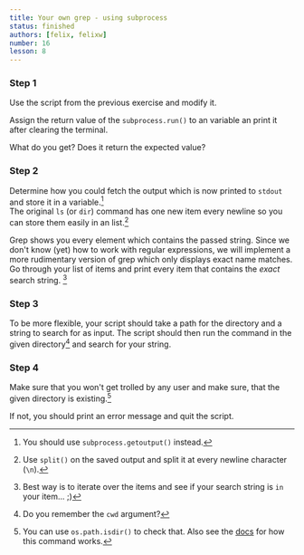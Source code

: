 ```yaml
---
title: Your own grep - using subprocess
status: finished
authors: [felix, felixw]
number: 16
lesson: 8
---
```


### Step 1

Use the script from the previous exercise and modify it.

Assign the return value of the `subprocess.run()` to an variable an print it after clearing the terminal.

What do you get? Does it return the expected value?

### Step 2

Determine how you could fetch the output which is now printed to `stdout` and store it in a variable.[^getoutput]  
The original `ls` (or `dir`) command has one new item every newline so you can store them easily in an list.[^split]

Grep shows you every element which contains the passed string. Since we don't know (yet) how to work with regular expressions,
we will implement a more rudimentary version of grep which only displays exact name matches. Go through your list of items and
print every item that contains the _exact_ search string. [^how]

[^getoutput]:
    You should use `subprocess.getoutput()` instead.

[^split]:
    Use `split()` on the saved output and split it at every newline character (`\n`).

[^how]:
    Best way is to iterate over the items and see if your search string is `in` your item... ;)


### Step 3

To be more flexible, your script should take a path for the directory and a string to search for as input.
The script should then run the command in the given directory[^dir] and search for your string.

[^dir]:
    Do you remember the `cwd` argument?

### Step 4

Make sure that you won't get trolled by any user and make sure, that the given directory is existing.[^osisdir]

If not, you should print an error message and quit the script.

[^osisdir]:
    You can use `os.path.isdir()` to check that. Also see the [docs](https://docs.python.org/3.5/library/os.path.html) for how this command works.
